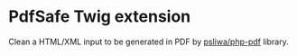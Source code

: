 # PdfSafe Twig extension

Clean a HTML/XML input to be generated in PDF by [psliwa/php-pdf](https://github.com/psliwa/PHPPdf) library.
